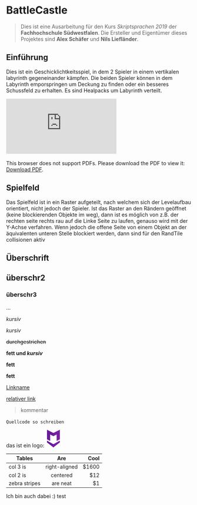 # BattleCastle
> Dies ist eine Ausarbeitung für den Kurs _Skriptsprachen 2019_ der **Fachhochschule Südwestfalen**.
> Die Ersteller und Eigentümer dieses Projektes sind **Alex Schäfer** und **Nils Liefländer**.

## Einführung
Dies ist ein Geschicklichtkeitsspiel, in dem 2 Spieler in einem vertikalen labyrinth gegeneinander kämpfen.
Die beiden Spieler können in dem Labyrinth emporspringen um Deckung zu finden oder ein besseres Schussfeld zu erhalten.
Es sind Healpacks um Labyrinth verteilt.

<object data="https://github.com/DieAchsel/BattleCastle/blob/master/Spieloberfl%C3%A4che%20und%20Steuerung.pdf" type="application/pdf" width="700px" height="700px">
    <embed src="https://github.com/DieAchsel/BattleCastle/blob/master/Spieloberfl%C3%A4che%20und%20Steuerung.pdf">
        <p>This browser does not support PDFs. Please download the PDF to view it: <a href="https://github.com/DieAchsel/BattleCastle/blob/master/Spieloberfl%C3%A4che%20und%20Steuerung.pdf">Download PDF</a>.</p>
    </embed>
</object>

## Spielfeld

Das Spielfeld ist in ein Raster aufgeteilt, nach welchem sich der Levelaufbau orientiert, nicht jedoch der Spieler.
Ist das Raster an den Rändern geöffnet (keine blockierenden Objekte im weg), dann ist es möglich von z.B. der rechten seite rechts rau auf die Linke Seite zu laufen, genauso wird mit der Y-Achse verfahren.
Wenn jedoch die offene Seite von einem Objekt an der äquivalenten unteren Stelle blockiert werden, dann sind für den RandTile collisionen aktiv

## Überschrift

## überschr2

### überschr3

...

*kursiv*

_kursiv_

~~durchgestrichen~~

**fett und _kursiv_**

__fett__

**fett**


[Linkname](http://www.adresse.com)

[relativer link](../blob/master/LICENSE)

>kommentar

`Quellcode so schreiben`

das ist ein logo:![alt logo](https://github.com/adam-p/markdown-here/raw/master/src/common/images/icon48.png "Logo Title Text 1")



| Tables        | Are           | Cool  |
| ------------- |:-------------:| -----:|
| col 3 is      | right-aligned | $1600 |
| col 2 is      | centered      |   $12 |
| zebra stripes | are neat      |    $1 |

Ich bin auch dabei :)
test
